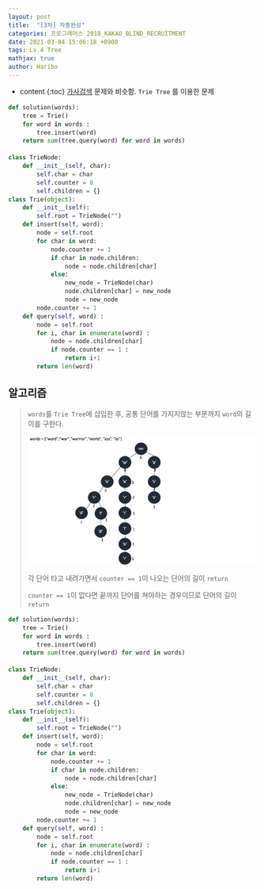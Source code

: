 ```yaml
---
layout: post
title:  "[3차] 자동완성"
categories: 프로그래머스 2018_KAKAO_BLIND_RECRUITMENT
date: 2021-03-04 15:06:18 +0900
tags: Lv.4 Tree
mathjax: true
author: Haribo
---
```


* content
{:toc}
[가사검색](https://gkalstn000.github.io/2020/11/26/%EC%BD%94%EB%94%A9%ED%85%8C%EC%8A%A4%ED%8A%B8-%EA%B0%80%EC%82%AC-%EA%B2%80%EC%83%89/) 문제와 비슷함. `Trie Tree` 를 이용한 문제

```python
def solution(words):
    tree = Trie()
    for word in words :
        tree.insert(word)
    return sum(tree.query(word) for word in words)
  
class TrieNode:
    def __init__(self, char):
        self.char = char
        self.counter = 0
        self.children = {}
class Trie(object):
    def __init__(self):
        self.root = TrieNode("")
    def insert(self, word):
        node = self.root
        for char in word:
            node.counter += 1
            if char in node.children:
                node = node.children[char]
            else:
                new_node = TrieNode(char)
                node.children[char] = new_node
                node = new_node
        node.counter += 1
    def query(self, word) :
        node = self.root
        for i, char in enumerate(word) :
            node = node.children[char]
            if node.counter == 1 :
                return i+1
        return len(word)
```









## 알고리즘

> `words`를 `Trie Tree`에 삽입한 후, 공통 단어를 가지지않는 부분까지 `word`의 길이를 구한다.
>
> ![](/images/auto/tire.gif)
>
> 각 단어 타고 내려가면서 `counter == 1`이 나오는 단어의 길이 `return`
>
> `counter == 1`이 없다면 끝까지 단어를 쳐야하는 경우이므로 단어의 길이 `return`

```python
def solution(words):
    tree = Trie()
    for word in words :
        tree.insert(word)
    return sum(tree.query(word) for word in words)
  
class TrieNode:
    def __init__(self, char):
        self.char = char
        self.counter = 0
        self.children = {}
class Trie(object):
    def __init__(self):
        self.root = TrieNode("")
    def insert(self, word):
        node = self.root
        for char in word:
            node.counter += 1
            if char in node.children:
                node = node.children[char]
            else:
                new_node = TrieNode(char)
                node.children[char] = new_node
                node = new_node
        node.counter += 1
    def query(self, word) :
        node = self.root
        for i, char in enumerate(word) :
            node = node.children[char]
            if node.counter == 1 :
                return i+1
        return len(word)
```

